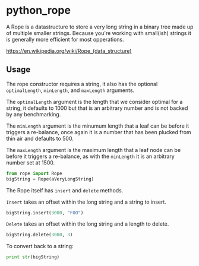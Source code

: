# python_rope
A Rope is a datastructure to store a very long string in a binary tree made up of multiple smaller strings. Because you're working with small(ish) strings it is generally more efficient for most opperations. 

https://en.wikipedia.org/wiki/Rope_(data_structure)

## Usage
The rope constructor requires a string, it also has the optional `optimalLength`, `minLength`, and `maxLength` arguments.

The `optimalLength` argument is the length that we consider optimal for a string, it defaults to 1000 but that is an arbitrary number and is not backed by any benchmarking.

The `minLength` argument is the minumum length that a leaf can be before it triggers a re-balance, once again it is a number that has been plucked from thin air and defaults to 500.

The `maxLength` argument is the maximum length that a leaf node can be before it triggers a re-balance, as with the `minLength` it is an arbitrary number set at 1500.

```Python
from rope import Rope
bigString = Rope(aVeryLongString)
```

The Rope itself has `insert` and `delete` methods.

`Insert` takes an offset within the long string and a string to insert.

```Python
bigString.insert(3000, "FOO")
```

`Delete` takes an offset within the long string and a length to delete.

```Python
bigString.delete(3000, 3)
```

To convert back to a string:
```Python
print str(bigString)
```
